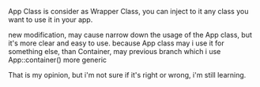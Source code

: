 App Class is consider as Wrapper Class, you can inject to it any class you want to use it in your app.

new modification, may cause narrow down the usage of the App class, but it's more clear and easy to use.
because App class may i use it for something else, than Container, may previous branch which i use App::container() more generic

That is my opinion, but i'm not sure if it's right or wrong, i'm still learning.

